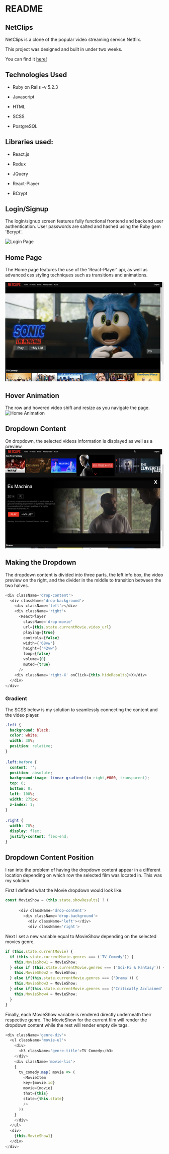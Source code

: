 # README

## NetClips

NetClips is a clone of the popular video streaming service Netflix.

This project was designed and built in under two weeks.

You can find it [here!](https://net-clips.herokuapp.com/?#/signup)

## Technologies Used
* Ruby on Rails -v 5.2.3

* Javascript

* HTML

* SCSS

* PostgreSQL

## Libraries used:
* React.js

* Redux

* JQuery

* React-Player

* BCrypt

## Login/Signup

The login/signup screen features fully functional frontend and backend user authentication. 
User passwords are salted and hashed using the Ruby gem 'Bcrypt'.

![Login Page](/app/assets/images/login.png)


## Home Page

The Home page features the use of the 'React-Player' api, as well as advanced css
styling techniques such as transitions and animations.

![Home Page](/app/assets/images/home.png)

## Hover Animation

The row and hovered video shift and resize as you navigate the page.
![Home Animation](/app/assets/images/home_animation.png)

## Dropdown Content

On dropdown, the selected videos information is displayed as well as a preview.
![Home Dropdown](/app/assets/images/home_dropdown.png)

## Making the Dropdown

The dropdown content is divided into three parts, the left info box, the video preview on the right, and the divider in the middle to transition between the two halves.
```javascript
<div className='drop-content'>
  <div className='drop-background'>
    <div className='left'></div>
    <div className='right'>
      <ReactPlayer
        className='drop-movie'
        url={this.state.currentMovie.video_url}
        playing={true}
        controls={false}
        width={'68vw'}
        height={'42vw'}
        loop={false}
        volume={0}
        muted={true}
      />
    <div className='right-X' onClick={this.hideResults}>X</div>
  </div>
</div>
```
### Gradient

The SCSS below is my solution to seamlessly connecting the content and the video player.
```SCSS
.left {
  background: black;
  color: white;
  width: 30%;
  position: relative;
}

.left:before {
  content: '';
  position: absolute;
  background-image: linear-gradient(to right,#000, transparent);
  top: 0;
  bottom: 0;
  left: 100%;
  width: 275px;
  z-index: 1;
}

.right {
  width: 70%;
  display: flex;
  justify-content: flex-end;
}
```

## Dropdown Content Position

I ran into the problem of having the dropdown content appear in a different location depending on which row the selected film was located in. This was my solution.

First I defined what the Movie dropdown would look like.
```javascript
const MovieShow = (this.state.showResults) ? (
      
      <div className='drop-content'>
        <div className='drop-background'>
          <div className='left'></div>
          <div className='right'>
```

Next I set a new variable equal to MovieShow depending on the selected movies genre.

```javascript
if (this.state.currentMovie) {
  if (this.state.currentMovie.genres === ('TV Comedy')) {
    this.MovieShow1 = MovieShow;
  } else if (this.state.currentMovie.genres === ('Sci-Fi & Fantasy')) {
    this.MovieShow2 = MovieShow;
  } else if(this.state.currentMovie.genres === ('Drama')) {
    this.MovieShow3 = MovieShow;
  } else if(this.state.currentMovie.genres === ('Critically Acclaimed' {
    this.MovieShow4 = MovieShow;
  }
}
```

Finally, each MovieShow variable is rendered directly underneath their respective genre. The MovieShow for the current film will render the dropdown content while the rest will render empty div tags.

```javascript
<div className='genre-div'>     
  <ul className='movie-ul'>
    <div>
      <h3 className='genre-title'>TV Comedy</h3>
    </div>
    <div className='movie-lis'>
    {
      tv_comedy.map( movie => (
        <MovieItem
        key={movie.id}
        movie={movie}
        that={this}
        state={this.state}
        />
      ))
    }
    </div>
  </ul>
  <div>
    {this.MovieShow1}
  </div>
</div>
```
